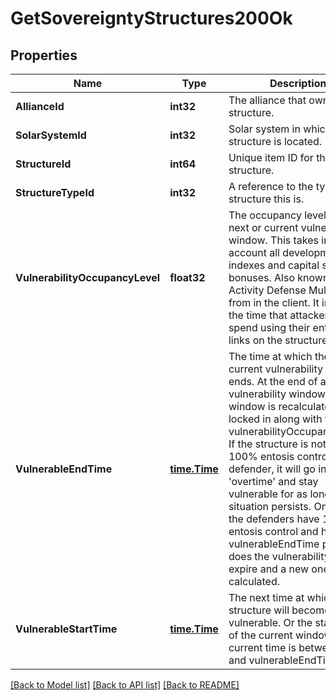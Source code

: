 # GetSovereigntyStructures200Ok

## Properties
Name | Type | Description | Notes
------------ | ------------- | ------------- | -------------
**AllianceId** | **int32** | The alliance that owns the structure.  | [default to null]
**SolarSystemId** | **int32** | Solar system in which the structure is located.  | [default to null]
**StructureId** | **int64** | Unique item ID for this structure. | [default to null]
**StructureTypeId** | **int32** | A reference to the type of structure this is.  | [default to null]
**VulnerabilityOccupancyLevel** | **float32** | The occupancy level for the next or current vulnerability window. This takes into account all development indexes and capital system bonuses. Also known as Activity Defense Multiplier from in the client. It increases the time that attackers must spend using their entosis links on the structure.  | [optional] [default to null]
**VulnerableEndTime** | [**time.Time**](time.Time.md) | The time at which the next or current vulnerability window ends. At the end of a vulnerability window the next window is recalculated and locked in along with the vulnerabilityOccupancyLevel. If the structure is not in 100% entosis control of the defender, it will go in to &#x27;overtime&#x27; and stay vulnerable for as long as that situation persists. Only once the defenders have 100% entosis control and has the vulnerableEndTime passed does the vulnerability interval expire and a new one is calculated.  | [optional] [default to null]
**VulnerableStartTime** | [**time.Time**](time.Time.md) | The next time at which the structure will become vulnerable. Or the start time of the current window if current time is between this and vulnerableEndTime.  | [optional] [default to null]

[[Back to Model list]](../README.md#documentation-for-models) [[Back to API list]](../README.md#documentation-for-api-endpoints) [[Back to README]](../README.md)

